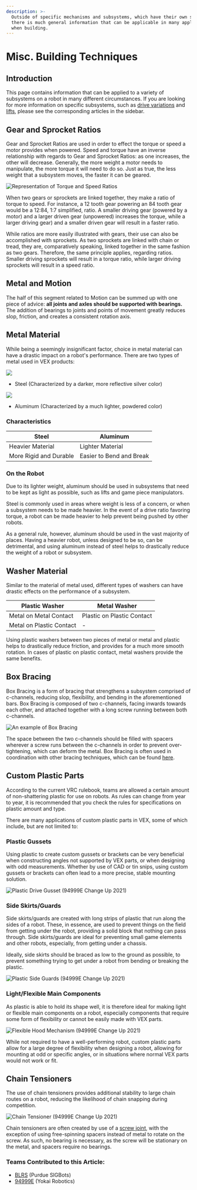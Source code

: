 ```yaml
---
description: >-
  Outside of specific mechanisms and subsystems, which have their own section,
  there is much general information that can be applicable in many applications
  when building.
---
```


# Misc. Building Techniques

## Introduction

This page contains information that can be applied to a variety of subsystems on a robot in many different circumstances. If you are looking for more information on specific subsystems, such as [drive variations](../vex-drivetrains.md) and [lifts](../lifts/), please see the corresponding articles in the sidebar.

## Gear and Sprocket Ratios

Gear and Sprocket Ratios are used in order to effect the torque or speed a motor provides when powered. Speed and torque have an inverse relationship with regards to Gear and Sprocket Ratios: as one increases, the other will decrease. Generally, the more weight a motor needs to manipulate, the more torque it will need to do so. Just as true, the less weight that a subsystem moves, the faster it can be geared.

![Representation of Torque and Speed Ratios](../../.gitbook/assets/Ratio2.png)

When two gears or sprockets are linked together, they make a ratio of torque to speed. For instance, a 12 tooth gear powering an 84 tooth gear would be a 12:84, 1:7 simplified, ratio. A smaller driving gear (powered by a motor) and a larger driven gear (unpowered) increases the torque, while a larger driving gear) and a smaller driven gear will result in a faster ratio.

While ratios are more easily illustrated with gears, their use can also be accomplished with sprockets. As two sprockets are linked with chain or tread, they are, comparatively speaking, linked together in the same fashion as two gears. Therefore, the same principle applies, regarding ratios. Smaller driving sprockets will result in a torque ratio, while larger driving sprockets will result in a speed ratio.

## Metal and Motion

The half of this segment related to Motion can be summed up with one piece of advice: **all joints and axles should be supported with bearings.** The addition of bearings to joints and points of movement greatly reduces slop, friction, and creates a consistent rotation axis.

## Metal Material

While being a seemingly insignificant factor, choice in metal material can have a drastic impact on a robot's performance. There are two types of metal used in VEX products:

![](../../.gitbook/assets/steel.jpg)

* Steel (Characterized by a darker, more reflective silver color)

![](../../.gitbook/assets/alum.jpg)

* Aluminum (Characterized by a much lighter, powdered color)

### Characteristics

| Steel                  | Aluminum                 |
| ---------------------- | ------------------------ |
| Heavier Material       | Lighter Material         |
| More Rigid and Durable | Easier to Bend and Break |

### On the Robot

Due to its lighter weight, aluminum should be used in subsystems that need to be kept as light as possible, such as lifts and game piece manipulators. 

Steel is commonly used in areas where weight is less of a concern, or when a subsystem needs to be made heavier. In the event of a drive ratio favoring torque, a robot can be made heavier to help prevent being pushed by other robots.

As a general rule, however, aluminum should be used in the vast majority of places. Having a heavier robot, unless designed to be so, can be detrimental, and using aluminum instead of steel helps to drastically reduce the weight of a robot or subsystem.

## Washer Material

Similar to the material of metal used, different types of washers can have drastic effects on the performance of a subsystem.

| **Plastic Washer**       | **Metal Washer**           |
| ------------------------ | -------------------------- |
| Metal on Metal Contact   | Plastic on Plastic Contact |
| Metal on Plastic Contact | -                          |

Using plastic washers between two pieces of metal or metal and plastic helps to drastically reduce friction, and provides for a much more smooth rotation. In cases of plastic on plastic contact, metal washers provide the same benefits.

## Box Bracing

Box Bracing is a form of bracing that strengthens a subsystem comprised of c-channels, reducing slop, flexibility, and bending in the aforementioned bars. Box Bracing is composed of two c-channels, facing inwards towards each other, and attached together with a long screw running between both c-channels.

![An example of Box Bracing](<../../.gitbook/assets/Boxed C-Channel.PNG>)

The space between the two c-channels should be filled with spacers wherever a screw runs between the c-channels in order to prevent over-tightening, which can deform the metal. Box Bracing is often used in coordination with other bracing techniques, which can be found [here](../lifts/best-practices.md).

## Custom Plastic Parts

According to the current VRC rulebook, teams are allowed a certain amount of non-shattering plastic for use on robots. As rules can change from year to year, it is recommended that you check the rules for specifications on plastic amount and type.

There are many applications of custom plastic parts in VEX, some of which include, but are not limited to:



### Plastic Gussets

Using plastic to create custom gussets or brackets can be very beneficial when constructing angles not supported by VEX parts, or when designing with odd measurements. Whether by use of CAD or tin snips, using custom gussets or brackets can often lead to a more precise, stable mounting solution.

![Plastic Drive Gusset (94999E Change Up 2021)](../../.gitbook/assets/Plastic2.jpg)

### Side Skirts/Guards

Side skirts/guards are created with long strips of plastic that run along the sides of a robot. These, in essence, are used to prevent things on the field from getting under the robot, providing a solid block that nothing can pass through. Side skirts/guards are ideal for preventing small game elements and other robots, especially, from getting under a chassis. 

Ideally, side skirts should be braced as low to the ground as possible, to prevent something trying to get under a robot from bending or breaking the plastic.

![Plastic Side Guards (94999E Change Up 2021)](../../.gitbook/assets/Plastic3.jpg)

### Light/Flexible Main Components

As plastic is able to hold its shape well, it is therefore ideal for making light or flexible main components on a robot, especially components that require some form of flexibility or cannot be easily made with VEX parts.

![Flexible Hood Mechanism (94999E Change Up 2021)](../../.gitbook/assets/Plastic4.jpg)

While not required to have a well-performing robot, custom plastic parts allow for a large degree of flexibility when designing a robot, allowing for mounting at odd or specific angles, or in situations where normal VEX parts would not work or fit. 

## Chain Tensioners

The use of chain tensioners provides additional stability to large chain routes on a robot, reducing the likelihood of chain snapping during competition. 

![Chain Tensioner (94999E Change Up 2021)](../../.gitbook/assets/Chain.jpg)

Chain tensioners are often created by use of a [screw joint](../vex-joints.md#single-bearing-screw-joint), with the exception of using free-spinning spacers instead of metal to rotate on the screw. As such, no bearing is necessary, as the screw will be stationary on the metal, and spacers require no bearings.



### Teams Contributed to this Article:

* [BLRS](https://purduesigbots.com) (Purdue SIGBots)
* [94999E](https://www.youtube.com/channel/UCp1jTU7WF3PEVukDW3qOGpA) (Yokai Robotics)
